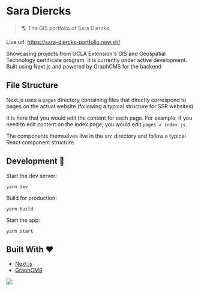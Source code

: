 # Sara Diercks

> 🌎 The GIS portfolio of Sara Diercks

Live url: https://sara-diercks-portfolio.now.sh/

Showcasing projects from UCLA Extension's GIS and Geospatial Technology certificate program. It is currently under active development. Built using Next.js and powered by GraphCMS for the backend

## File Structure

Next.js uses a `pages` directory containing files that directly correspond to pages on the actual website (following a typical structure for SSR websites).

It is here that you would edit the content for each page. For example, if you need to edit content on the index page, you would edit `pages > index.js`.

The components themselves live in the `src` directory and follow a typical React component structure.

## Development 🚀

Start the dev server:

`yarn dev`

Build for production:

`yarn build`

Start the app:

`yarn start`

## Built With ❤️

- [Next.js](https://nextjs.org)
- [GraphCMS](https://graphcms.com/)

<a href="https://graphcms.com" target="_blank"><img src="https://storage.googleapis.com/graphcms-public/powered_by_graphcms.svg"></a>